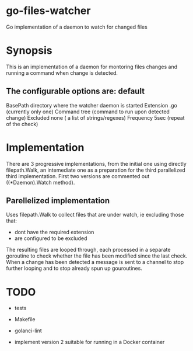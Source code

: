 # go-files-watcher
Go implementation of a daemon to watch for changed files

# Synopsis

This is an implementation of a daemon for montoring files changes and running
a command when change is detected.

The configurable options are:
            default
------------------------------
BasePath    directory where the watcher daemon is started
Extension   .go (currently only one)
Command     tree (command to run upon detected change)
Excluded    none ( a list of strings/regexes)
Frequency   5sec (repeat of the check)

# Implementation

There are 3 progressive implementations, from the initial one using directly filepath.Walk,
an intemediate one as a preparation for the third parallelized third implementation. First two
versions are commented out ((*Daemon).Watch method).

## Parellelized implementation

Uses filepath.Walk to collect files that are under watch, ie excluding those that:
  - dont have the required extension
  - are configured to be excluded

The resulting files are looped through, each processed in a separate goroutine to check whether the file
has been modified since the last check. When a change has been detected a message is sent to a channel to
stop further looping and to stop already spun up gouroutines.


# TODO

- tests
- Makefile
- golanci-lint

- implement version 2 suitable for running in a Docker container
